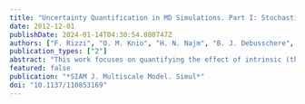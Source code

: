 ```yaml
---
title: "Uncertainty Quantification in MD Simulations. Part I: Stochastic reformulation of the forward problem"
date: 2012-12-01
publishDate: 2024-01-14T04:30:54.080747Z
authors: ["F. Rizzi", "O. M. Knio", "H. N. Najm", "B. J. Debusschere", "K. Sargsyan", "M. Salloum", "H. Adalsteinsson"]
publication_types: ["2"]
abstract: "This work focuses on quantifying the effect of intrinsic (thermal) noise and parametric uncertainty in molecular dynamics (MD) simulations. We consider isothermal, isobaric MD simulations of TIP4P (or four-site) water at ambient conditions, $T=298$ K and $P=1$ atm. Parametric uncertainty is assumed to originate from three force-field parameters that are parametrized in terms of standard uniform random variables. The thermal fluctuations inherent in MD simulations combine with parametric uncertainty to yield nondeterministic, noisy MD predictions of bulk water properties. Relying on polynomial chaos (PC) expansions, we develop a framework that enables us to isolate the impact of parametric uncertainty on the MD predictions and control the effect of the intrinsic noise. We construct the PC representations of quantities of interest (QoIs) using two different approaches: nonintrusive spectral projection (NISP) and Bayesian inference. We verify a priori the legitimacy of the NISP approach by verifying that the MD data satisfy regularity and smoothness conditions in the parameter space. The Bayesian inference approach relies on adaptively sampling the parameter space, based on analyzing the convergence of the PC expansions at different approximation levels. We show that for the present case, the effect of the thermal noise in the atomistic system can be controlled, and the MD predictions for the QoIs can be suitably represented using low-order PC models."
featured: false
publication: "*SIAM J. Multiscale Model. Simul*"
doi: "10.1137/110853169"
---
```


